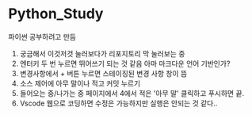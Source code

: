 # Python_Study
파이썬 공부하려고 만듬
  1. 궁금해서 이것저것 눌러보다가 리포지토리 막 눌러보는 중
  2. 엔터키 두 번 누르면 뛰어쓰기 되는 것 같음 아마 마크다운 언어 기반인가?
  3. 변경사항에서 + 버튼 누르면 스테이징된 변경 사항 창이 뜸
  4. 소스 제어에 아무 말이나 적고 커밋 누르기
  5. 들어오는 중/나가는 중 페이지에서 4에서 적은 '아무 말' 클릭하고 푸시하면 끝.
  6. Vscode 웹으로 코딩하면 수정은 가능하지만 실행은 안되는 것 같다..